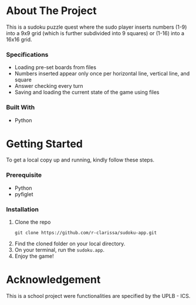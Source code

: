 # About The Project
This is a sudoku puzzle quest where the sudo player inserts numbers (1-9) into a 9x9 grid (which is further subdivided into 9 squares) or (1-16) into a 16x16 grid. 

### Specifications
* Loading pre-set boards from files
* Numbers inserted appear only once per horizontal line, vertical line, and square
* Answer checking every turn
* Saving and loading the current state of the game using files

### Built With
* Python

# Getting Started
To get a local copy up and running, kindly follow these steps.

### Prerequisite
* Python
* pyfiglet 

### Installation
1. Clone the repo 
   ```
   git clone https://github.com/r-clarissa/sudoku-app.git
   ```
2. Find the cloned folder on your local directory.
3. On your terminal, run the `sudoku.app`.
4. Enjoy the game!

# Acknowledgement
This is a school project were functionalities are specified by the UPLB - ICS.
